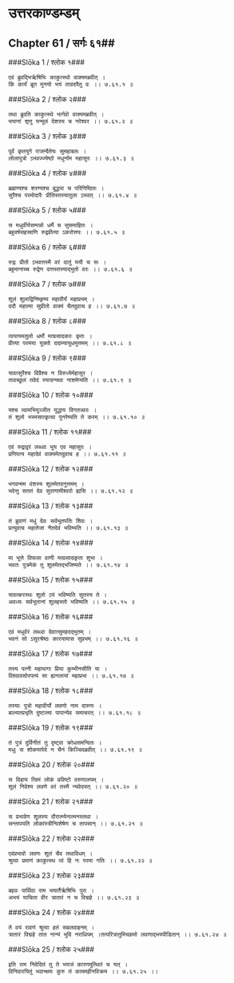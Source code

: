 उत्तरकाण्डम्डम्
===============================


## Chapter 61  / सर्गः ६१##


###Slōka 1 / श्लोक १###


    एवं ब्रुवद्भिर्ऋषिभिः काकुत्स्थो वाक्यमब्रवीत् ।
    किं कार्यं ब्रूत मुनयो भयं तावदपैतु वः ।। ७.६१.१ ॥


###Slōka 2 / श्लोक २###


    तथा ब्रुवति काकुत्स्थे भार्गवो वाक्यमब्रवीत् ।
    भयानां शृणु यन्मूलं देशस्य च नरेश्वर ।। ७.६१.२ ॥


###Slōka 3 / श्लोक ३###


    पूर्वं कृतयुगे राजन्दैतेयः सुमहाबलः ।
    लोलापुत्रो ऽभवज्ज्येष्ठो मधुर्नाम महासुरः ।। ७.६१.३ ॥


###Slōka 4 / श्लोक ४###


    ब्रह्मण्यश्च शरण्यश्च बुद्ध्या च परिनिष्ठितः ।
    सुरैश्च परमोदारैः प्रीतिस्तस्यातुला ऽभवत् ।। ७.६१.४ ॥


###Slōka 5 / श्लोक ५###


    स मधुर्वीर्यसम्पन्नो धर्मे च सुसमाहितः ।
    बहुवर्षसहस्राणि रुद्रप्रीत्या ऽकरोत्तपः ।। ७.६१.५ ॥


###Slōka 6 / श्लोक ६###


    रुद्रः प्रीतो ऽभवत्तस्मै वरं दातुं ययौ च सः ।
    बहुमानाच्च रुद्रेण दत्तस्तस्याद्भुतो वरः ।। ७.६१.६ ॥


###Slōka 7 / श्लोक ७###


    शूलं शूलाद्विनिष्कृष्य महावीर्यं महाप्रभम् ।
    ददौ महात्मा सुप्रीतो वाक्यं चैतदुवाच ह ।। ७.६१.७ ॥


###Slōka 8 / श्लोक ८###


    त्वयायमतुलो धर्मो मत्प्रसादकरः कृतः ।
    प्रीत्या परमया युक्तो ददाम्यायुधमुत्तमम् ।। ७.६१.८ ॥


###Slōka 9 / श्लोक ९###


    यावत्सुरैश्च विप्रैश्च न विरुध्येर्महासुर ।
    तावच्छूलं तवेदं स्यादन्यथा नाशमेप्यति ।। ७.६१.९ ॥


###Slōka 10 / श्लोक १०###


    यश्च त्वामभियुञ्जीत युद्धाय विगतज्वरः ।
    तं शूलो भस्मसात्कृत्वा पुनरेष्यति ते करम् ।। ७.६१.१० ॥


###Slōka 11 / श्लोक ११###


    एवं रुद्राद्वरं लब्ध्वा भूय एव महासुरः ।
    प्रणिपत्य महादेवं वाक्यमेतदुवाच ह ।। ७.६१.११ ॥


###Slōka 12 / श्लोक १२###


    भगवन्मम वंशस्य शूलमेतदनुत्तमम् ।
    भवेत्तु सततं देव सुराणामीश्वरो ह्यसि ।। ७.६१.१२ ॥


###Slōka 13 / श्लोक १३###


    तं ब्रुवाणं मधुं देवः सर्वभूतपतिः शिवः ।
    प्रत्युवाच महातेजा नैतदेवं भविष्यति ।। ७.६१.१३ ॥


###Slōka 14 / श्लोक १४###


    मा भूत्ते विफला वाणी मत्प्रसादकृता शुभा ।
    भवतः पुत्रमेकं तु शूलमेतद्भजिष्यते ।। ७.६१.१४ ॥


###Slōka 15 / श्लोक १५###


    यावत्करस्थः शूलो ऽयं भविष्यति सुतस्य ते ।
    अवध्यः सर्वभूतानां शूलहस्तो भविष्यति ।। ७.६१.१५ ॥


###Slōka 16 / श्लोक १६###


    एवं मधुर्वरं लब्ध्वा देवात्सुमहदद्भुतम् ।
    भवनं सो ऽसुरश्रेष्ठः कारयामास सुप्रभम् ।। ७.६१.१६ ॥


###Slōka 17 / श्लोक १७###


    तस्य पत्नी महाभागा प्रिया कुम्भीनसीति या ।
    विश्वावसोरपत्यं सा ह्यनलायां महाप्रभा ।। ७.६१.१७ ॥


###Slōka 18 / श्लोक १८###


    तस्याः पुत्रो महावीर्यो लवणो नाम दारुणः ।
    बाल्यात्प्रभृति दुष्टात्मा पापान्येव समाचरत् ।। ७.६१.१८ ॥


###Slōka 19 / श्लोक १९###


    तं पुत्रं दुर्विनीतं तु दृष्ट्वा क्रोधसमन्वितः ।
    मधुः स शोकमापेदे न चैनं किञ्चिदब्रवीत् ।। ७.६१.१९ ॥


###Slōka 20 / श्लोक २०###


    स विहाय त्विमं लोकं प्रविष्टो वरुणालयम् ।
    शूलं निवेश्य लवणे वरं तस्मै न्यवेदयत् ।। ७.६१.२० ॥


###Slōka 21 / श्लोक २१###


    स प्रभावेण शूलस्य दौरात्म्येनात्मनस्तथा ।
    सन्तापयति लोकांस्त्रीन्विशेषेण च तापसान् ।। ७.६१.२१ ॥


###Slōka 22 / श्लोक २२###


    एवंप्रभावो लवणः शूलं चैव तथाविधम् ।
    श्रुत्वा प्रमाणं काकुत्स्थ त्वं हि नः परमा गतिः ।। ७.६१.२२ ॥


###Slōka 23 / श्लोक २३###


    बहवः पार्थिवा राम भयार्तैर्ऋषिभिः पुरा ।
    अभयं याचिता वीर त्रातारं न च विद्महे ।। ७.६१.२३ ॥


###Slōka 24 / श्लोक २४###


    ते वयं रावणं श्रुत्वा हतं सबलवाहनम् ।
    त्रातारं विद्महे तात नान्यं भुवि नराधिपम् ।तत्परित्रातुमिच्छामो लवणाद्भयपीडितान् ।। ७.६१.२४ ॥


###Slōka 25 / श्लोक २५###


    इति राम निवेदितं तु ते भयजं कारणमुत्थितं च यत् ।
    विनिवारयितुं भवान्क्षमः कुरु तं काममहीनविक्रम ।। ७.६१.२५ ।।


